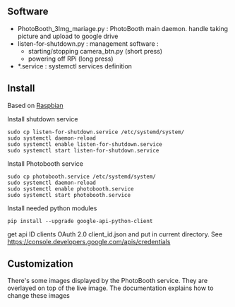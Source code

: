 ## Software
* PhotoBooth_3Img_mariage.py : PhotoBooth main daemon. handle taking picture and upload to google drive
* listen-for-shutdown.py : management software :
  * starting/stopping camera_btn.py (short press)
  * powering off RPi (long press)
* *.service : systemctl services definition

## Install

Based on [Raspbian](https://www.raspberrypi.org/downloads/raspbian/)

Install shutdown service

    sudo cp listen-for-shutdown.service /etc/systemd/system/
    sudo systemctl daemon-reload
    sudo systemctl enable listen-for-shutdown.service
    sudo systemctl start listen-for-shutdown.service

Install Photobooth service

    sudo cp photobooth.service /etc/systemd/system/
    sudo systemctl daemon-reload
    sudo systemctl enable photobooth.service
    sudo systemctl start photobooth.service

Install needed python modules

    pip install --upgrade google-api-python-client

get api ID clients OAuth 2.0 client_id.json and put in current directory. See https://console.developers.google.com/apis/credentials

## Customization
There's some images displayed by the PhotoBooth service. They are overlayed on top of the live image.
The documentation explains how to change these images

